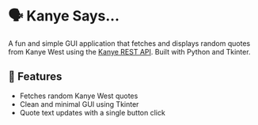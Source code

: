 # 🗣️ Kanye Says...

A fun and simple GUI application that fetches and displays random quotes from Kanye West using the [Kanye REST API](https://api.kanye.rest). Built with Python and Tkinter.

## 🚀 Features

- Fetches random Kanye West quotes
- Clean and minimal GUI using Tkinter
- Quote text updates with a single button click
